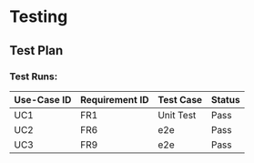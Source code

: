 # Testing

## Test Plan

### Test Runs:

| Use-Case ID | Requirement ID | Test Case | Status |
| ----------- | -------------- | --------- | ------ |
| UC1 | FR1 | Unit Test | Pass |
| UC2 | FR6 | e2e | Pass |
| UC3 | FR9 | e2e | Pass |



